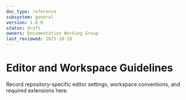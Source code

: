 ```yaml
---
doc_type: reference
subsystem: general
version: 1.0.0
status: draft
owners: Documentation Working Group
last_reviewed: 2025-10-19
---
```


# Editor and Workspace Guidelines

Record repository-specific editor settings, workspace conventions, and required extensions here.
